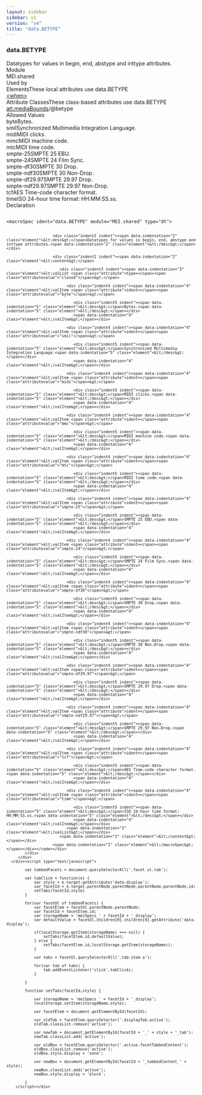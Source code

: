 ```yaml
---
layout: sidebar
sidebar: s1
version: "v4"
title: "data.BETYPE"
---
```

<div class="specPage">
   <div class="datatypeSpec">
      <h3 id="data.BETYPE">data.BETYPE</h3>
      <div class="specs">
         <div class="desc">Datatypes for values in begin, end, abstype and inttype attributes.</div>
         <div class="facet module">
            <div class="label">Module</div>
            <div class="statement text">MEI.shared</div>
         </div>
         <div class="facet usedBy" id="usedBy">
            <div class="label">Used by</div>
            <div class="statement list">
               <div class="classBox dtBox" title="Elements">
                  <div class="classHeading"><label class="classLabel">Elements</label><span class="classDesc">These local attributes use data.BETYPE</span></div>
                  <div class="classContent"><span class="ident element" data-ident="when" data-module="MEI.performance" title="Indicates a point in time either absolutely (using the absolute attribute), or relative to another when element (using the since, interval and inttype attributes)."><a class="classLink" href="{{ site.baseurl }}/{{ page.version }}/elements/when.html">&lt;when&gt;</a></span></div>
               </div>
               <div class="classBox dtBox" title="Attribute Classes">
                  <div class="classHeading"><label class="classLabel">Attribute Classes</label><span class="classDesc">These class-based attributes use data.BETYPE</span></div>
                  <div class="classContent"><span class="ident attclass" data-ident="att.mediaBounds" data-module="MEI.shared"><a class="classLink" title="Attributes that establish the boundaries of a media object." href="{{ site.baseurl }}/{{ page.version }}/attribute-classes/att.mediabounds.html">att.mediaBounds</a>/<span title="Type of values used in the begin/end attributes. The begin and end attributes can only be interpreted meaningfully in conjunction with this attribute.">@betype</span></span></div>
               </div>
            </div>
         </div>
         <div class="facet allowedValues" id="allowedValues">
            <div class="label">Allowed Values</div>
            <div class="statement list">
               <div class="dataValueBox" id="byte"><span class="dataValue ident">byte</span><span class="dataValue desc">Bytes.</span></div>
               <div class="dataValueBox" id="smil"><span class="dataValue ident">smil</span><span class="dataValue desc">Synchronized Multimedia Integration Language.</span></div>
               <div class="dataValueBox" id="midi"><span class="dataValue ident">midi</span><span class="dataValue desc">MIDI clicks.</span></div>
               <div class="dataValueBox" id="mmc"><span class="dataValue ident">mmc</span><span class="dataValue desc">MIDI machine code.</span></div>
               <div class="dataValueBox" id="mtc"><span class="dataValue ident">mtc</span><span class="dataValue desc">MIDI time code.</span></div>
               <div class="dataValueBox" id="smpte-25"><span class="dataValue ident">smpte-25</span><span class="dataValue desc">SMPTE 25 EBU.</span></div>
               <div class="dataValueBox" id="smpte-24"><span class="dataValue ident">smpte-24</span><span class="dataValue desc">SMPTE 24 Film Sync.</span></div>
               <div class="dataValueBox" id="smpte-df30"><span class="dataValue ident">smpte-df30</span><span class="dataValue desc">SMPTE 30 Drop.</span></div>
               <div class="dataValueBox" id="smpte-ndf30"><span class="dataValue ident">smpte-ndf30</span><span class="dataValue desc">SMPTE 30 Non-Drop.</span></div>
               <div class="dataValueBox" id="smpte-df29.97"><span class="dataValue ident">smpte-df29.97</span><span class="dataValue desc">SMPTE 29.97 Drop.</span></div>
               <div class="dataValueBox" id="smpte-ndf29.97"><span class="dataValue ident">smpte-ndf29.97</span><span class="dataValue desc">SMPTE 29.97 Non-Drop.</span></div>
               <div class="dataValueBox" id="tcf"><span class="dataValue ident">tcf</span><span class="dataValue desc">AES Time-code character format.</span></div>
               <div class="dataValueBox" id="time"><span class="dataValue ident">time</span><span class="dataValue desc">ISO 24-hour time format: HH:MM:SS.ss.</span></div>
            </div>
         </div>
         <div class="facet declaration">
            <div class="label">Declaration</div>
            <div class="statement declaration">
               <div class="code" xml:space="preserve" data-lang="ODD"><code>
                     <div class="indent1 indent"><span data-indentation="1" class="element">&lt;macroSpec <span class="attribute">ident=</span><span class="attributevalue">"data.BETYPE"</span> <span class="attribute">module=</span><span class="attributevalue">"MEI.shared"</span> <span class="attribute">type=</span><span class="attributevalue">"dt"</span>&gt;</span>
                        
                        <div class="indent2 indent"><span data-indentation="2" class="element">&lt;desc&gt;</span>Datatypes for values in begin, end, abstype and inttype attributes.<span data-indentation="2" class="element">&lt;/desc&gt;</span></div>
                        
                        <div class="indent2 indent"><span data-indentation="2" class="element">&lt;content&gt;</span>
                           
                           <div class="indent3 indent"><span data-indentation="3" class="element">&lt;valList <span class="attribute">type=</span><span class="attributevalue">"closed"</span>&gt;</span>
                              
                              <div class="indent4 indent"><span data-indentation="4" class="element">&lt;valItem <span class="attribute">ident=</span><span class="attributevalue">"byte"</span>&gt;</span>
                                 
                                 <div class="indent5 indent"><span data-indentation="5" class="element">&lt;desc&gt;</span>Bytes.<span data-indentation="5" class="element">&lt;/desc&gt;</span></div>
                                 <span data-indentation="4" class="element">&lt;/valItem&gt;</span></div>
                              
                              <div class="indent4 indent"><span data-indentation="4" class="element">&lt;valItem <span class="attribute">ident=</span><span class="attributevalue">"smil"</span>&gt;</span>
                                 
                                 <div class="indent5 indent"><span data-indentation="5" class="element">&lt;desc&gt;</span>Synchronized Multimedia Integration Language.<span data-indentation="5" class="element">&lt;/desc&gt;</span></div>
                                 <span data-indentation="4" class="element">&lt;/valItem&gt;</span></div>
                              
                              <div class="indent4 indent"><span data-indentation="4" class="element">&lt;valItem <span class="attribute">ident=</span><span class="attributevalue">"midi"</span>&gt;</span>
                                 
                                 <div class="indent5 indent"><span data-indentation="5" class="element">&lt;desc&gt;</span>MIDI clicks.<span data-indentation="5" class="element">&lt;/desc&gt;</span></div>
                                 <span data-indentation="4" class="element">&lt;/valItem&gt;</span></div>
                              
                              <div class="indent4 indent"><span data-indentation="4" class="element">&lt;valItem <span class="attribute">ident=</span><span class="attributevalue">"mmc"</span>&gt;</span>
                                 
                                 <div class="indent5 indent"><span data-indentation="5" class="element">&lt;desc&gt;</span>MIDI machine code.<span data-indentation="5" class="element">&lt;/desc&gt;</span></div>
                                 <span data-indentation="4" class="element">&lt;/valItem&gt;</span></div>
                              
                              <div class="indent4 indent"><span data-indentation="4" class="element">&lt;valItem <span class="attribute">ident=</span><span class="attributevalue">"mtc"</span>&gt;</span>
                                 
                                 <div class="indent5 indent"><span data-indentation="5" class="element">&lt;desc&gt;</span>MIDI time code.<span data-indentation="5" class="element">&lt;/desc&gt;</span></div>
                                 <span data-indentation="4" class="element">&lt;/valItem&gt;</span></div>
                              
                              <div class="indent4 indent"><span data-indentation="4" class="element">&lt;valItem <span class="attribute">ident=</span><span class="attributevalue">"smpte-25"</span>&gt;</span>
                                 
                                 <div class="indent5 indent"><span data-indentation="5" class="element">&lt;desc&gt;</span>SMPTE 25 EBU.<span data-indentation="5" class="element">&lt;/desc&gt;</span></div>
                                 <span data-indentation="4" class="element">&lt;/valItem&gt;</span></div>
                              
                              <div class="indent4 indent"><span data-indentation="4" class="element">&lt;valItem <span class="attribute">ident=</span><span class="attributevalue">"smpte-24"</span>&gt;</span>
                                 
                                 <div class="indent5 indent"><span data-indentation="5" class="element">&lt;desc&gt;</span>SMPTE 24 Film Sync.<span data-indentation="5" class="element">&lt;/desc&gt;</span></div>
                                 <span data-indentation="4" class="element">&lt;/valItem&gt;</span></div>
                              
                              <div class="indent4 indent"><span data-indentation="4" class="element">&lt;valItem <span class="attribute">ident=</span><span class="attributevalue">"smpte-df30"</span>&gt;</span>
                                 
                                 <div class="indent5 indent"><span data-indentation="5" class="element">&lt;desc&gt;</span>SMPTE 30 Drop.<span data-indentation="5" class="element">&lt;/desc&gt;</span></div>
                                 <span data-indentation="4" class="element">&lt;/valItem&gt;</span></div>
                              
                              <div class="indent4 indent"><span data-indentation="4" class="element">&lt;valItem <span class="attribute">ident=</span><span class="attributevalue">"smpte-ndf30"</span>&gt;</span>
                                 
                                 <div class="indent5 indent"><span data-indentation="5" class="element">&lt;desc&gt;</span>SMPTE 30 Non-Drop.<span data-indentation="5" class="element">&lt;/desc&gt;</span></div>
                                 <span data-indentation="4" class="element">&lt;/valItem&gt;</span></div>
                              
                              <div class="indent4 indent"><span data-indentation="4" class="element">&lt;valItem <span class="attribute">ident=</span><span class="attributevalue">"smpte-df29.97"</span>&gt;</span>
                                 
                                 <div class="indent5 indent"><span data-indentation="5" class="element">&lt;desc&gt;</span>SMPTE 29.97 Drop.<span data-indentation="5" class="element">&lt;/desc&gt;</span></div>
                                 <span data-indentation="4" class="element">&lt;/valItem&gt;</span></div>
                              
                              <div class="indent4 indent"><span data-indentation="4" class="element">&lt;valItem <span class="attribute">ident=</span><span class="attributevalue">"smpte-ndf29.97"</span>&gt;</span>
                                 
                                 <div class="indent5 indent"><span data-indentation="5" class="element">&lt;desc&gt;</span>SMPTE 29.97 Non-Drop.<span data-indentation="5" class="element">&lt;/desc&gt;</span></div>
                                 <span data-indentation="4" class="element">&lt;/valItem&gt;</span></div>
                              
                              <div class="indent4 indent"><span data-indentation="4" class="element">&lt;valItem <span class="attribute">ident=</span><span class="attributevalue">"tcf"</span>&gt;</span>
                                 
                                 <div class="indent5 indent"><span data-indentation="5" class="element">&lt;desc&gt;</span>AES Time-code character format.<span data-indentation="5" class="element">&lt;/desc&gt;</span></div>
                                 <span data-indentation="4" class="element">&lt;/valItem&gt;</span></div>
                              
                              <div class="indent4 indent"><span data-indentation="4" class="element">&lt;valItem <span class="attribute">ident=</span><span class="attributevalue">"time"</span>&gt;</span>
                                 
                                 <div class="indent5 indent"><span data-indentation="5" class="element">&lt;desc&gt;</span>ISO 24-hour time format: HH:MM:SS.ss.<span data-indentation="5" class="element">&lt;/desc&gt;</span></div>
                                 <span data-indentation="4" class="element">&lt;/valItem&gt;</span></div>
                              <span data-indentation="3" class="element">&lt;/valList&gt;</span></div>
                           <span data-indentation="2" class="element">&lt;/content&gt;</span></div>
                        <span data-indentation="1" class="element">&lt;/macroSpec&gt;</span></div></code></div>
            </div>
         </div>
      </div><script type="text/javascript">
            
            var tabbedFacets = document.querySelectorAll('.facet ul.tab');
            
            var tabClick = function(e) {
                var style = e.target.getAttribute('data-display');
                var facetId = e.target.parentNode.parentNode.parentNode.parentNode.id;
                setTabs(facetId,style)
            }
            
            for(var facetUl of tabbedFacets) {
                var facetElem = facetUl.parentNode.parentNode;
                var facetId = facetElem.id;
                var storageName = 'meiSpecs_' + facetId + '_display';
                var defaultValue = facetUl.children[0].children[0].getAttribute('data-display');
                
                if(localStorage.getItem(storageName) === null) {
                    setTabs(facetElem.id,defaultValue);
                } else {
                    setTabs(facetElem.id,localStorage.getItem(storageName));
                }
                
                var tabs = facetUl.querySelectorAll('.tab-item a');
                
                for(var tab of tabs) {
                    tab.addEventListener('click',tabClick);
                }
                
            }
            
            function setTabs(facetId,style) {
                
                var storageName = 'meiSpecs_' + facetId + '_display';
                localStorage.setItem(storageName,style);
                
                var facetElem = document.getElementById(facetId);
                
                var oldTab = facetElem.querySelector('.displayTab.active');
                oldTab.classList.remove('active');
                
                var newTab = document.getElementById(facetId + '_' + style + '_tab');
                newTab.classList.add('active');
                
                var oldBox = facetElem.querySelector('.active.facetTabbedContent');
                oldBox.classList.remove('active');
                oldBox.style.display = 'none';
                
                var newBox = document.getElementById(facetId + '_tabbedContent_' + style);
                newBox.classList.add('active');
                newBox.style.display = 'block';
                
            }
        </script></div>
</div>